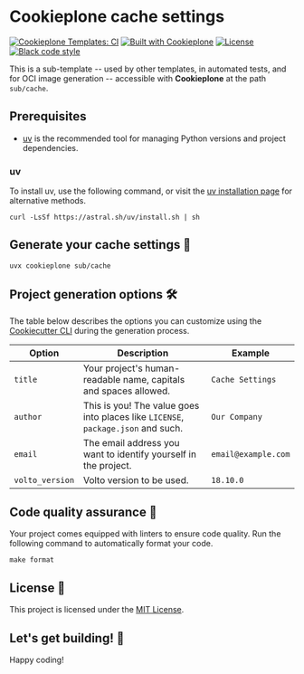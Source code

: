 # Cookieplone cache settings

[![Cookieplone Templates: CI](https://github.com/plone/cookieplone-templates/actions/workflows/main.yml/badge.svg)](https://github.com/plone/cookieplone-templates/blob/main/.github/workflows/main.yml)
[![Built with Cookieplone](https://img.shields.io/badge/built%20with-Cookiecutter-ff69b4.svg?logo=cookiecutter)](https://github.com/plone/cookieplone-templates/)
[![License](https://img.shields.io/github/license/plone/cookieplone-templates)](../../../LICENSE)
[![Black code style](https://img.shields.io/badge/code%20style-black-000000.svg)](https://github.com/ambv/black)

This is a sub-template -- used by other templates, in automated tests, and for OCI image generation -- accessible with **Cookieplone** at the path `sub/cache`.

## Prerequisites

-   [uv](https://docs.astral.sh/uv/) is the recommended tool for managing Python versions and project dependencies.


### uv

To install uv, use the following command, or visit the [uv installation page](https://docs.astral.sh/uv/getting-started/installation/) for alternative methods.

```shell
curl -LsSf https://astral.sh/uv/install.sh | sh
```


## Generate your cache settings 🎉

```shell
uvx cookieplone sub/cache
```


## Project generation options 🛠️

The table below describes the options you can customize using the [Cookiecutter CLI](https://github.com/cookiecutter/cookiecutter) during the generation process.

| Option                | Description                                                                                                                                          | Example                       |
| --------------------- | ---------------------------------------------------------------------------------------------------------------------------------------------------- | ----------------------------- |
| `title`  | Your project's human-readable name, capitals and spaces allowed.                                                                                     | `Cache Settings`                |
| `author`              | This is you! The value goes into places like ``LICENSE``, ``package.json`` and such.                                                                     | `Our Company`               |
| `email`               | The email address you want to identify yourself in the project.                                                                                      | `email@example.com`         |
| `volto_version` | Volto version to be used. | `18.10.0`    |


## Code quality assurance 🧐

Your project comes equipped with linters to ensure code quality.
Run the following command to automatically format your code.

```shell
make format
```


## License 📜

This project is licensed under the [MIT License](/LICENSE).


## Let's get building! 🚀

Happy coding!
